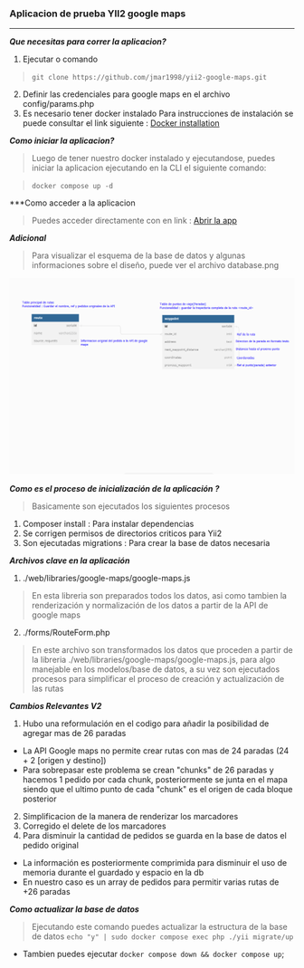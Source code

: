 ### Aplicacion de prueba YII2 google maps
---
***Que necesitas para correr la aplicacion?***
1) Ejecutar o comando
> `git clone https://github.com/jmar1998/yii2-google-maps.git`
2) Definir las credenciales para google maps en el archivo config/params.php
3) Es necesario tener docker instalado
Para instrucciones de instalación se puede consultar el link siguiente : [Docker installation](https://docs.docker.com/engine/install)

***Como iniciar la aplicacion?***
> Luego de tener nuestro docker instalado y ejecutandose, puedes iniciar la aplicacion ejecutando en la CLI el siguiente comando:

> `docker compose up -d`

***Como acceder a la aplicacion
> Puedes acceder directamente con en link : [Abrir la app](http://localhost)

***Adicional***
> Para visualizar el esquema de la base de datos y algunas informaciones sobre el diseño, puede ver el archivo database.png

![Database schema](database.png)

***Como es el proceso de inicialización de la aplicación ?***
> Basicamente son ejecutados los siguientes procesos
1. Composer install : Para instalar dependencias
2. Se corrigen permisos de directorios criticos para Yii2
3. Son ejecutadas migrations : Para crear la base de datos necesaria

***Archivos clave en la aplicación***
1. ./web/libraries/google-maps/google-maps.js
> En esta libreria son preparados todos los datos, asi como tambien la renderización y normalización de los datos a partir de la API de google maps
2. ./forms/RouteForm.php
> En este archivo son transformados los datos que proceden a partir de la libreria ./web/libraries/google-maps/google-maps.js, para algo manejable en los modelos/base de datos, a su vez son ejecutados procesos para simplificar el proceso de creación y actualización de las rutas

***Cambios Relevantes V2***
1. Hubo una reformulación en el codigo para añadir la posibilidad de agregar mas de 26 paradas
- La API Google maps no permite crear rutas con mas de 24 paradas (24 + 2 [origen y destino])
- Para sobrepasar este problema se crean "chunks" de 26 paradas y hacemos 1 pedido por cada chunk, posteriormente se junta en el mapa siendo que el ultimo punto de cada "chunk" es el origen de cada bloque posterior
2. Simplificacion de la manera de renderizar los marcadores
3. Corregido el delete de los marcadores
4. Para disminuir la cantidad de pedidos se guarda en la base de datos el pedido original
- La información es posteriormente comprimida para disminuir el uso de memoria durante el guardado y espacio en la db
- En nuestro caso es un array de pedidos para permitir varias rutas de +26 paradas

***Como actualizar la base de datos***
> Ejecutando este comando puedes actualizar la estructura de la base de datos
> `echo "y" | sudo docker compose exec php ./yii migrate/up`
- Tambien puedes ejecutar `docker compose down && docker compose up`;
